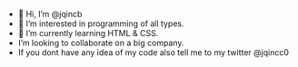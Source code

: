 - 👋 Hi, I’m @jqincb
- 👀 I’m interested in programming of all types.
- 🌱 I’m currently learning HTML & CSS.
- I’m looking to collaborate on a big company.
- If you dont have any idea of my code also tell me to my twitter @jqincc0
